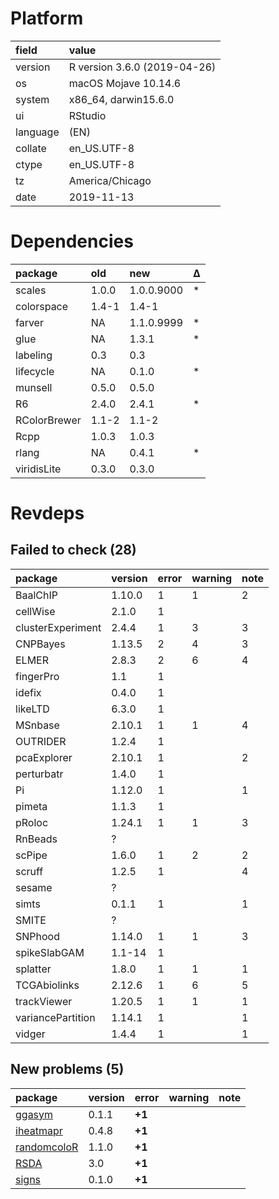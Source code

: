 # Platform

|field    |value                        |
|:--------|:----------------------------|
|version  |R version 3.6.0 (2019-04-26) |
|os       |macOS Mojave 10.14.6         |
|system   |x86_64, darwin15.6.0         |
|ui       |RStudio                      |
|language |(EN)                         |
|collate  |en_US.UTF-8                  |
|ctype    |en_US.UTF-8                  |
|tz       |America/Chicago              |
|date     |2019-11-13                   |

# Dependencies

|package      |old   |new        |Δ  |
|:------------|:-----|:----------|:--|
|scales       |1.0.0 |1.0.0.9000 |*  |
|colorspace   |1.4-1 |1.4-1      |   |
|farver       |NA    |1.1.0.9999 |*  |
|glue         |NA    |1.3.1      |*  |
|labeling     |0.3   |0.3        |   |
|lifecycle    |NA    |0.1.0      |*  |
|munsell      |0.5.0 |0.5.0      |   |
|R6           |2.4.0 |2.4.1      |*  |
|RColorBrewer |1.1-2 |1.1-2      |   |
|Rcpp         |1.0.3 |1.0.3      |   |
|rlang        |NA    |0.4.1      |*  |
|viridisLite  |0.3.0 |0.3.0      |   |

# Revdeps

## Failed to check (28)

|package           |version |error |warning |note |
|:-----------------|:-------|:-----|:-------|:----|
|BaalChIP          |1.10.0  |1     |1       |2    |
|cellWise          |2.1.0   |1     |        |     |
|clusterExperiment |2.4.4   |1     |3       |3    |
|CNPBayes          |1.13.5  |2     |4       |3    |
|ELMER             |2.8.3   |2     |6       |4    |
|fingerPro         |1.1     |1     |        |     |
|idefix            |0.4.0   |1     |        |     |
|likeLTD           |6.3.0   |1     |        |     |
|MSnbase           |2.10.1  |1     |1       |4    |
|OUTRIDER          |1.2.4   |1     |        |     |
|pcaExplorer       |2.10.1  |1     |        |2    |
|perturbatr        |1.4.0   |1     |        |     |
|Pi                |1.12.0  |1     |        |1    |
|pimeta            |1.1.3   |1     |        |     |
|pRoloc            |1.24.1  |1     |1       |3    |
|RnBeads           |?       |      |        |     |
|scPipe            |1.6.0   |1     |2       |2    |
|scruff            |1.2.5   |1     |        |4    |
|sesame            |?       |      |        |     |
|simts             |0.1.1   |1     |        |1    |
|SMITE             |?       |      |        |     |
|SNPhood           |1.14.0  |1     |1       |3    |
|spikeSlabGAM      |1.1-14  |1     |        |     |
|splatter          |1.8.0   |1     |1       |1    |
|TCGAbiolinks      |2.12.6  |1     |6       |5    |
|trackViewer       |1.20.5  |1     |1       |1    |
|variancePartition |1.14.1  |1     |        |1    |
|vidger            |1.4.4   |1     |        |1    |

## New problems (5)

|package                                |version |error  |warning |note |
|:--------------------------------------|:-------|:------|:-------|:----|
|[ggasym](problems.md#ggasym)           |0.1.1   |__+1__ |        |     |
|[iheatmapr](problems.md#iheatmapr)     |0.4.8   |__+1__ |        |     |
|[randomcoloR](problems.md#randomcolor) |1.1.0   |__+1__ |        |     |
|[RSDA](problems.md#rsda)               |3.0     |__+1__ |        |     |
|[signs](problems.md#signs)             |0.1.0   |__+1__ |        |     |

